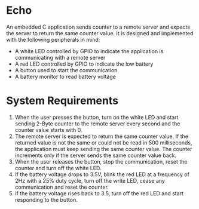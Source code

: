 # Echo

An embedded C application sends counter to a remote server and expects the server to return the same counter value. It is designed and implemented with the following peripherals in mind:
* A white LED controlled by GPIO to indicate the application is communicating with a remote server
* A red LED controlled by GPIO to indicate the low battery
* A button used to start the communication
* A battery monitor to read battery voltage

# System Requirements

1. When the user presses the button, turn on the white LED and start sending 2-Byte counter to the remote server every second and the counter value starts with 0.
2. The remote server is expected to return the same counter value. If the returned value is not the same or could not be read in 500 milliseconds, the application must keep sending the same counter value. The counter increments only if the server sends the same counter value back.
3. When the user releases the button, stop the communication, reset the counter and turn off the white LED.
4. If the battery voltage drops to 3.5V, blink the red LED at a frequency of 2Hz with a 25% duty cycle, turn off the write LED, cease any communication and reset the counter.
5. if the battery voltage rises back to 3.5, turn off the red LED and start responding to the button.

